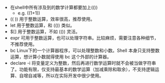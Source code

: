 * 在shell中所有涉及到的数学计算都要加上(())
    * e.g.   ((1+1))
* (( ))	用于整数运算，效率很高，推荐使用。
* let	用于整数运算，和 (()) 类似。
* $[]	用于整数运算，不如 (()) 灵活。
* expr	可用于整数运算，也可以处理字符串。比较麻烦，需要注意各种细节，不推荐使用。
* bc	Linux下的一个计算器程序，可以处理整数和小数。Shell 本身只支持整数运算，想计算小数就得使用 bc 这个外部的计算器。
* declare -i	将变量定义为整数，然后再进行数学运算时就不会被当做字符串了。功能有限，仅支持最基本的数学运算（加减乘除和取余），不支持逻辑运算、自增自减等，所以在实际开发中很少使用。